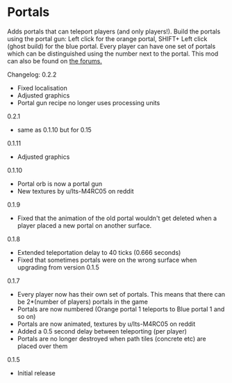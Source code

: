 # Portals

Adds portals that can teleport players (and only players!). Build the portals using the portal gun: Left click for the orange portal, SHIFT+ Left click (ghost build) for the blue portal. Every player can have one set of portals which can be distinguished using the number next to the portal. This mod can also be found on [the forums.](https://forums.factorio.com/viewtopic.php?f=93&t=44305)

Changelog:
0.2.2
- Fixed localisation
- Adjusted graphics
- Portal gun recipe no longer uses processing units

0.2.1
 - same as 0.1.10 but for 0.15
 
0.1.11
- Adjusted graphics

0.1.10
- Portal orb is now a portal gun
- New textures by u/Its-M4RC05 on reddit

0.1.9
- Fixed that the animation of the old portal wouldn't get deleted when a player placed a new portal on another surface.

0.1.8
- Extended teleportation delay to 40 ticks (0.666 seconds)
- Fixed that sometimes portals were on the wrong surface when upgrading from version 0.1.5

0.1.7
- Every player now has their own set of portals. This means that there can be 2\*(number of players) portals in the game
- Portals are now numbered (Orange portal 1 teleports to Blue portal 1 and so on)
- Portals are now animated, textures by u/Its-M4RC05 on reddit
- Added a 0.5 second delay between teleporting (per player)
- Portals are no longer destroyed when path tiles (concrete etc) are placed over them

0.1.5
- Initial release
